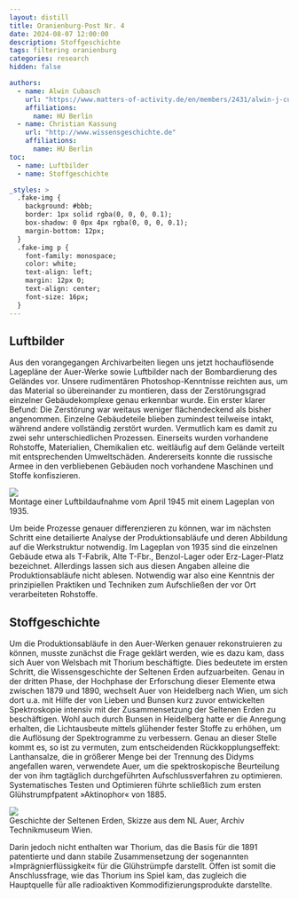 ```yaml
---
layout: distill
title: Oranienburg-Post Nr. 4
date: 2024-08-07 12:00:00
description: Stoffgeschichte
tags: filtering oranienburg
categories: research 
hidden: false

authors:
  - name: Alwin Cubasch
    url: "https://www.matters-of-activity.de/en/members/2431/alwin-j-cubasch"
    affiliations:
      name: HU Berlin
  - name: Christian Kassung
    url: "http://www.wissensgeschichte.de"
    affiliations:
      name: HU Berlin
toc:
  - name: Luftbilder
  - name: Stoffgeschichte

_styles: >
  .fake-img {
    background: #bbb;
    border: 1px solid rgba(0, 0, 0, 0.1);
    box-shadow: 0 0px 4px rgba(0, 0, 0, 0.1);
    margin-bottom: 12px;
  }
  .fake-img p {
    font-family: monospace;
    color: white;
    text-align: left;
    margin: 12px 0;
    text-align: center;
    font-size: 16px;
  }
---
```


## Luftbilder

Aus den vorangegangen Archivarbeiten liegen uns jetzt hochauflösende Lagepläne
der Auer-Werke sowie Luftbilder nach der Bombardierung des Geländes vor. Unsere
rudimentären Photoshop-Kenntnisse reichten aus, um das Material so übereinander
zu montieren, dass der Zerstörungsgrad einzelner Gebäudekomplexe genau
erkennbar wurde. Ein erster klarer Befund: Die Zerstörung war weitaus weniger
flächendeckend als bisher angenommen. Einzelne Gebäudeteile blieben zumindest
teilweise intakt, während andere vollständig zerstört wurden. Vermutlich kam es
damit zu zwei sehr unterschiedlichen Prozessen. Einerseits wurden vorhandene
Rohstoffe, Materialien, Chemikalien etc. weitläufig auf dem Gelände verteilt
mit entsprechenden Umweltschäden. Andererseits konnte die russische Armee in
den verbliebenen Gebäuden noch vorhandene Maschinen und Stoffe konfiszieren.

<div class="row mt-3">
    <div class="col-sm mt-3 mt-md-0">
        <img class="img-fluid rounded z-depth-1" src="{{ site.baseurl }}/assets/img/posts/oranienburg_montage.jpg">
    </div>
</div>
<div class="caption">
    Montage einer Luftbildaufnahme vom April 1945 mit einem Lageplan von 1935.
</div>

Um beide Prozesse genauer differenzieren zu können, war im nächsten Schritt
eine detailierte Analyse der Produktionsabläufe und deren Abbildung auf die
Werkstruktur notwendig. Im Lageplan von 1935 sind die einzelnen Gebäude etwa
als T-Fabrik, Alte T-Fbr., Benzol-Lager oder Erz-Lager-Platz bezeichnet.
Allerdings lassen sich aus diesen Angaben alleine die Produktionsabläufe nicht
ablesen. Notwendig war also eine Kenntnis der prinzipiellen Praktiken und
Techniken zum Aufschließen der vor Ort verarbeiteten Rohstoffe.


## Stoffgeschichte

Um die Produktionsabläufe in den Auer-Werken genauer rekonstruieren zu können,
musste zunächst die Frage geklärt werden, wie es dazu kam, dass sich Auer von
Welsbach mit Thorium beschäftigte. Dies bedeutete im ersten Schritt, die
Wissensgeschichte der Seltenen Erden aufzuarbeiten. Genau in der dritten Phase,
der Hochphase der Erforschung dieser Elemente etwa zwischen 1879 und 1890,
wechselt Auer von Heidelberg nach Wien, um sich dort u.a. mit Hilfe der von
Lieben und Bunsen kurz zuvor entwickelten Spektroskopie intensiv mit der
Zusammensetzung der Seltenen Erden zu beschäftigen. Wohl auch durch Bunsen in
Heidelberg hatte er die Anregung erhalten, die Lichtausbeute mittels glühender
fester Stoffe zu erhöhen, um die Auflösung der Spektrogramme zu verbessern.
Genau an dieser Stelle kommt es, so ist zu vermuten, zum entscheidenden
Rückkopplungseffekt: Lanthansalze, die in größerer Menge bei der Trennung des
Didyms angefallen waren, verwendete Auer, um die spektroskopische Beurteilung
der von ihm tagtäglich durchgeführten Aufschlussverfahren zu optimieren.
Systematisches Testen und Optimieren führte schließlich zum ersten
Glühstrumpfpatent »Aktinophor« von 1885.

<div class="row mt-3">
    <div class="col-sm mt-3 mt-md-0">
        <img class="img-fluid rounded z-depth-1" src="{{ site.baseurl }}/assets/img/posts/seltene-erden.jpg">
    </div>
</div>
<div class="caption">
    Geschichte der Seltenen Erden, Skizze aus dem NL Auer, Archiv Technikmuseum Wien.
</div>


Darin jedoch nicht enthalten war Thorium, das die Basis für die 1891
patentierte und dann stabile Zusammensetzung der sogenannten
»Imprägnierflüssigkeit« für die Glühstrümpfe darstellt. Offen ist somit die
Anschlussfrage, wie das Thorium ins Spiel kam, das zugleich die Hauptquelle für
alle radioaktiven Kommodifizierungsprodukte darstellte.
